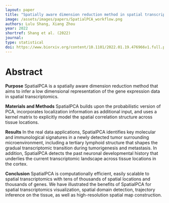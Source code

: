 ```yaml
---
layout: paper
title: "Spatially aware dimension reduction method in spatial transcriptomics"
image: /assets/images/papers/SpatialPCA_workflow.png
authors: Lulu Shang, Xiang Zhou
year: 2022
shortref: Shang et al. (2022) 
journal: 
type: statistical
doi: https://www.biorxiv.org/content/10.1101/2022.01.19.476966v1.full.pdf
---
```


# Abstract

**Purpose**
SpatialPCA is a spatially aware dimension reduction method that aims to infer a low dimensional representation of the gene expression data in spatial transcriptomics. 

**Materials and Methods**
SpatialPCA builds upon the probabilistic version of PCA, incorporates localization information as additional input, and uses a kernel matrix to explicitly model the spatial correlation structure across tissue locations.

**Results**
In the real data applications, SpatialPCA identifies key molecular and immunological signatures in a newly detected tumor surrounding microenvironment, including a tertiary lymphoid structure that shapes the gradual transcriptomic transition during tumorigenesis and metastasis. In addition, SpatialPCA detects the past neuronal developmental history that underlies the current transcriptomic landscape across tissue locations in the cortex.

**Conclusion**
SpatialPCA is computationally efficient, easily scalable to spatial transcriptomics with tens of thousands of spatial locations and thousands of genes. We have illustrated the benefits of SpatialPCA for spatial transcriptomics visualization, spatial domain detection, trajectory inference on the tissue, as well as high-resolution spatial map construction.
